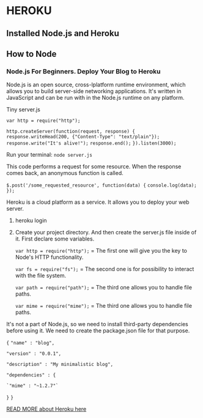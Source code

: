# HEROKU  

## Installed Node.js and Heroku

## How to Node
### Node.js For Beginners.  Deploy Your Blog to Heroku

Node.js is an open source, cross-lplatform runtime environment, which allows you to build server-side networking applications.  It's written in JavaScript and can be run with in the Node.js runtime on any platform.  

Tiny server.js

`var http = require("http");`

`http.createServer(function(request, response) {`
  `response.writeHead(200, {"Content-Type": "text/plain"});`
  `response.write("It's alive!");`
  `response.end();`
`}).listen(3000);`

Run your terminal:
`node server.js`

This code performs a request for some resource.  When the response comes back, an anonymous function is called. 

`$.post('/some_requested_resource', function(data) {`
  `console.log(data);`
`});`

Heroku is a cloud platform as a service.  It allows you to deploy your web server.

1) heroku login
2)  Create your project directory.  And then create the server.js file inside of it. 
First declare some variables. 
    
    `var http = require("http");` = The first one will give you the key to Node's HTTP functionality.

    `var fs = require("fs");` = The second one is for possibility to interact with the file system.

    `var path = require("path");` = The third one allows you to handle file paths.

    `var mime = require("mime");` = The third one allows you to handle file paths.

It's not a part of Node.js, so we need to install third-party dependencies before using it. We need to create the package.json file for that purpose. 

`{`
  `"name" : "blog",`

  `"version" : "0.0.1",`

  `"description" : "My minimalistic blog",`

  `"dependencies" : {`

    `"mime" : "~1.2.7"`

  `}`
`}`

[READ MORE about Heroku here](https://howtonode.org/deploy-blog-to-heroku)


 
